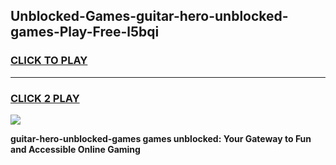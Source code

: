 
## Unblocked-Games-guitar-hero-unblocked-games-Play-Free-l5bqi
<h3>
<a href="https://premium76.site?title=guitar-hero-unblocked-games&ref=09A">CLICK TO PLAY</a></h3>
<hr>

<h3>
<a href="https://premium76.site?title=guitar-hero-unblocked-games&ref=09A">CLICK 2 PLAY</a>
  
</h3>

<a href="https://premium76.site?title=guitar-hero-unblocked-games&ref=09A"><img src="https://clearcache.store/games.png"></a>


**guitar-hero-unblocked-games games unblocked: Your Gateway to Fun and Accessible Online Gaming**
